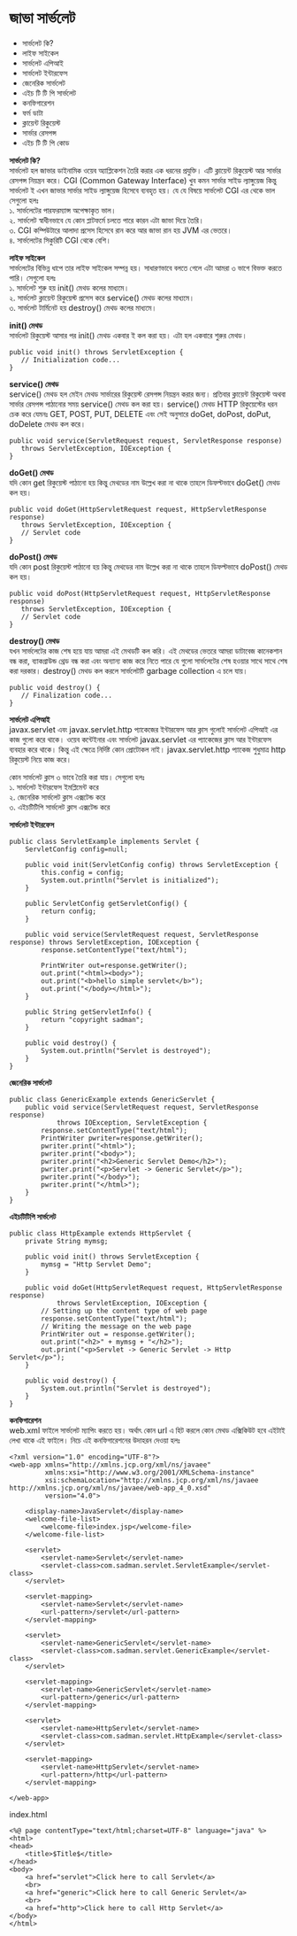 # জাভা সার্ভলেট            

* সার্ভলেট কি?
* লাইফ সাইকেল
* সার্ভলেট এপিআই 
* সার্ভলেট ইন্টারফেস 
* জেনেরিক সার্ভলেট
* এইচ টি টি পি সার্ভলেট
* কনফিগারেশন 
* ফর্ম ডাটা
* ক্লায়েন্ট রিকুয়েস্ট 
* সার্ভার রেসপন্স 
* এইচ টি টি পি কোড 

**সার্ভলেট কি?**                   
সার্ভলেট হল জাভার ডাইনামিক ওয়েব অ্যাপ্লিকেশন তৈরি করার এক ধরনের প্রযুক্তি। এটি ক্লায়েন্ট রিকুয়েস্ট আর সার্ভার রেসপন্স নিয়ন্ত্রন করে।  CGI (Common Gateway Interface) খুব কমন সার্ভার সাইড ল্যাঙ্গুয়েজ কিন্তু সার্ভলেট ই এখন জাভার সার্ভার সাইড ল্যাঙ্গুয়েজ হিসেবে ব্যবহৃত হয়। যে যে বিষয়ে সার্ভলেট CGI এর থেকে ভাল সেগুলো হলঃ                     
১. সার্ভলেটের পারফরম্যান্স অপেক্ষাকৃত ভাল।                                   
২. সার্ভলেট স্বাধীনভাবে যে কোন প্লাটফর্মে চলতে পারে কারন এটা জাভা দিয়ে তৈরি।                                 
৩. CGI কম্পিউটারে আলাদা প্রসেস হিসেবে রান করে আর জাভা রান হয় JVM এর ভেতরে।                  
৪. সার্ভলেটের সিকুরিটি CGI থেকে বেশি।                    

**লাইফ সাইকেল**                                   
সার্ভলেটের বিভিন্ন ধাপে তার লাইফ সাইকেল সম্পন্ন হয়। সাধারণভাবে বলতে গেলে এটা আমরা ৩ ভাগে বিভক্ত করতে পারি। সেগুলো হলঃ                                     
১. সার্ভলেট শুরু হয়  init() মেথড কলের মাধ্যমে।                      
২. সার্ভলেট ক্লায়েন্ট রিকুয়েস্ট প্রসেস করে service() মেথড কলের মাধ্যমে।                           
৩. সার্ভলেট টার্মিনেট হয় destroy() মেথড কলের মাধ্যমে।                     

**init() মেথড**                       
সার্ভলেট রিকুয়েস্ট আসার পর init() মেথড একবার ই কল করা হয়। এটা হল একবারে শুরুর মেথড।                                           

```
public void init() throws ServletException {
   // Initialization code...
}
```

**service() মেথড**                     
service() মেথড হল মেইন মেথড সার্ভারের রিকুয়েস্ট রেসপন্স নিয়ন্ত্রন করার জন্য। প্রতিবার ক্লায়েন্ট রিকুয়েস্ট অথবা সার্ভার রেসপন্স পাঠানোর সময় service() মেথড কল করা হয়। service() মেথড HTTP রিকুয়েস্টের ধরন চেক করে যেমনঃ GET, POST, PUT, DELETE এবং সেই অনুসারে doGet, doPost, doPut, doDelete মেথড কল করে।                     

```
public void service(ServletRequest request, ServletResponse response) 
   throws ServletException, IOException {
}
```

**doGet() মেথড**              
যদি কোন get রিকুয়েস্ট পাঠানো হয় কিন্তু মেথডের নাম উল্লেখ করা না থাকে তাহলে ডিফল্টভাবে doGet() মেথড কল হয়।        

```
public void doGet(HttpServletRequest request, HttpServletResponse response)
   throws ServletException, IOException {
   // Servlet code
}
```

**doPost() মেথড**                          
যদি কোন post রিকুয়েস্ট পাঠানো হয় কিন্তু মেথডের নাম উল্লেখ করা না থাকে তাহলে ডিফল্টভাবে doPost() মেথড কল হয়।        

```
public void doPost(HttpServletRequest request, HttpServletResponse response)
   throws ServletException, IOException {
   // Servlet code
}
```

**destroy() মেথড**               
যখন সার্ভলেটের কাজ শেষ হয়ে যায় আমরা এই মেথডটি কল করি। এই মেথডের ভেতরে আমরা ডাটাবেজ কানেকশান বন্ধ করা, ব্যাকগ্রাউন্ড থ্রেড বন্ধ করা এবং অন্যান্য কাজ করে নিতে পারে যে গুলো সার্ভলেটের শেষ হওয়ার সাথে সাথে শেষ করা দরকার। destroy() মেথড কল করলে সার্ভলেটটি garbage collection এ চলে যায়।                

```
public void destroy() {
   // Finalization code...
}
```

**সার্ভলেট এপিআই**                   
javax.servlet এবং javax.servlet.http প্যাকেজের ইন্টারফেস আর ক্লাস গুলোই সার্ভলেট এপিআই এর কাজ গুলো করে থাকে। ওয়েব কন্টেইনার এবং সার্ভলেট javax.servlet এর প্যাকেজের ক্লাস আর ইন্টারফেস ব্যবহার করে থাকে। কিন্তু এই ক্ষেত্রে নির্দিষ্ট কোন প্রোটোকল নাই। javax.servlet.http প্যাকেজ শুধুমাত্র http রিকুয়েস্ট নিয়ে কাজ করে। 

কোন সার্ভলেট ক্লাস ৩ ভাবে তৈরি করা যায়। সেগুলো হলঃ                              
১. সার্ভলেট ইন্টারফেস ইমপ্লিমেন্ট করে                         
২. জেনেরিক সার্ভলেট ক্লাস এক্সটেন্ড করে            
৩. এইচটিটিপি সার্ভলেট ক্লাস এক্সটেন্ড করে            

**সার্ভলেট ইন্টারফেস**

```
public class ServletExample implements Servlet {
    ServletConfig config=null;

    public void init(ServletConfig config) throws ServletException {
        this.config = config;
        System.out.println("Servlet is initialized");
    }

    public ServletConfig getServletConfig() {
        return config;
    }

    public void service(ServletRequest request, ServletResponse response) throws ServletException, IOException {
        response.setContentType("text/html");

        PrintWriter out=response.getWriter();
        out.print("<html><body>");
        out.print("<b>hello simple servlet</b>");
        out.print("</body></html>");
    }

    public String getServletInfo() {
        return "copyright sadman";
    }

    public void destroy() {
        System.out.println("Servlet is destroyed");
    }
}
```
 
**জেনেরিক সার্ভলেট**

```
public class GenericExample extends GenericServlet {
    public void service(ServletRequest request, ServletResponse response)
            throws IOException, ServletException {
        response.setContentType("text/html");
        PrintWriter pwriter=response.getWriter();
        pwriter.print("<html>");
        pwriter.print("<body>");
        pwriter.print("<h2>Generic Servlet Demo</h2>");
        pwriter.print("<p>Servlet -> Generic Servlet</p>");
        pwriter.print("</body>");
        pwriter.print("</html>");
    }
}
```

**এইচটিটিপি সার্ভলেট**

```
public class HttpExample extends HttpServlet {
    private String mymsg;

    public void init() throws ServletException {
        mymsg = "Http Servlet Demo";
    }

    public void doGet(HttpServletRequest request, HttpServletResponse response)
            throws ServletException, IOException {
        // Setting up the content type of web page
        response.setContentType("text/html");
        // Writing the message on the web page
        PrintWriter out = response.getWriter();
        out.print("<h2>" + mymsg + "</h2>");
        out.print("<p>Servlet -> Generic Servlet -> Http Servlet</p>");
    }

    public void destroy() {
        System.out.println("Servlet is destroyed");
    }
}
```

**কনফিগারেশন**                                         
web.xml ফাইলে সার্ভলেট ম্যাপিং করতে হয়। অর্থাৎ কোন url এ হিট করলে কোন মেথড এক্সিকিউট হবে এইটাই লেখা থাকে এই ফাইলে। নিচে এই কনফিগারেশনের উদাহরন দেওয়া হলঃ          

```
<?xml version="1.0" encoding="UTF-8"?>
<web-app xmlns="http://xmlns.jcp.org/xml/ns/javaee"
         xmlns:xsi="http://www.w3.org/2001/XMLSchema-instance"
         xsi:schemaLocation="http://xmlns.jcp.org/xml/ns/javaee http://xmlns.jcp.org/xml/ns/javaee/web-app_4_0.xsd"
         version="4.0">

    <display-name>JavaServlet</display-name>
    <welcome-file-list>
        <welcome-file>index.jsp</welcome-file>
    </welcome-file-list>

    <servlet>
        <servlet-name>Servlet</servlet-name>
        <servlet-class>com.sadman.servlet.ServletExample</servlet-class>
    </servlet>

    <servlet-mapping>
        <servlet-name>Servlet</servlet-name>
        <url-pattern>/servlet</url-pattern>
    </servlet-mapping>

    <servlet>
        <servlet-name>GenericServlet</servlet-name>
        <servlet-class>com.sadman.servlet.GenericExample</servlet-class>
    </servlet>

    <servlet-mapping>
        <servlet-name>GenericServlet</servlet-name>
        <url-pattern>/generic</url-pattern>
    </servlet-mapping>

    <servlet>
        <servlet-name>HttpServlet</servlet-name>
        <servlet-class>com.sadman.servlet.HttpExample</servlet-class>
    </servlet>

    <servlet-mapping>
        <servlet-name>HttpServlet</servlet-name>
        <url-pattern>/http</url-pattern>
    </servlet-mapping>

</web-app>
```      

index.html                
```
<%@ page contentType="text/html;charset=UTF-8" language="java" %>
<html>
<head>
    <title>$Title$</title>
</head>
<body>
    <a href="servlet">Click here to call Servlet</a>
    <br>
    <a href="generic">Click here to call Generic Servlet</a>
    <br>
    <a href="http">Click here to call Http Servlet</a>
</body>
</html>
```            

























